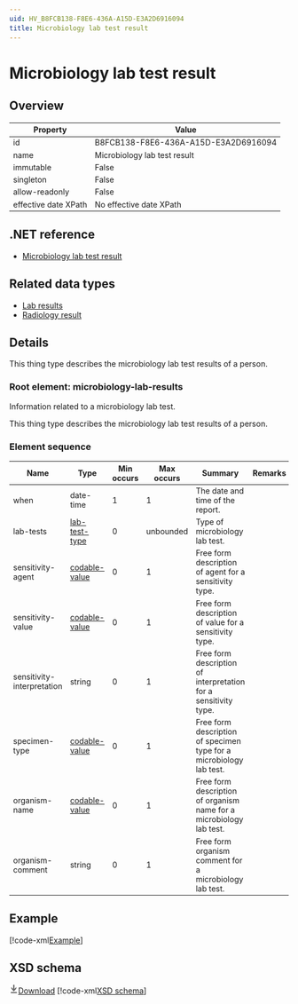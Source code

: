 ```yaml
---
uid: HV_B8FCB138-F8E6-436A-A15D-E3A2D6916094
title: Microbiology lab test result
---
```


# Microbiology lab test result

## Overview

Property|Value
---|---
id|B8FCB138-F8E6-436A-A15D-E3A2D6916094
name|Microbiology lab test result
immutable|False
singleton|False
allow-readonly|False
effective date XPath|No effective date XPath

## .NET reference
- [Microbiology lab test result](https://go.microsoft.com/fwlink/?LinkID=136197)

## Related data types

- [Lab results](xref:HV_5800eab5-a8c2-482a-a4d6-f1db25ae08c3)
- [Radiology result](xref:HV_E4911BD3-61BF-4E10-AE78-9C574B888B8F)

## Details
This thing type describes the microbiology lab test results of a person.

<a name='microbiology-lab-results'></a>

### Root element: microbiology-lab-results

Information related to a microbiology lab test.

This thing type describes the microbiology lab test results of a person.

### Element sequence

Name|Type|Min occurs|Max occurs|Summary|Remarks
---|---|---|---|---|---
when|date-time|1|1|The date and time of the report.|
lab-tests|[lab-test-type](xref:HV_3e730686-781f-4616-aa0d-817bba8eb141#lab-test-type)|0|unbounded|Type of microbiology lab test.|
sensitivity-agent|[codable-value](xref:HV_3e730686-781f-4616-aa0d-817bba8eb141#codable-value)|0|1|Free form description of agent for a sensitivity type.|
sensitivity-value|[codable-value](xref:HV_3e730686-781f-4616-aa0d-817bba8eb141#codable-value)|0|1|Free form description of value for a sensitivity type.|
sensitivity-interpretation|string|0|1|Free form description of interpretation for a sensitivity type.|
specimen-type|[codable-value](xref:HV_3e730686-781f-4616-aa0d-817bba8eb141#codable-value)|0|1|Free form description of specimen type for a microbiology lab test.|
organism-name|[codable-value](xref:HV_3e730686-781f-4616-aa0d-817bba8eb141#codable-value)|0|1|Free form description of organism name for a microbiology lab test.|
organism-comment|string|0|1|Free form organism comment for a microbiology lab test.|

## Example
[!code-xml[Example](sample-xml/B8FCB138-F8E6-436A-A15D-E3A2D6916094.xml)]

## XSD schema
[![Download](/healthvault/images/download.png)Download](xsd/microbiology-lab-results.xsd)
[!code-xml[XSD schema](xsd/microbiology-lab-results.xsd)]
